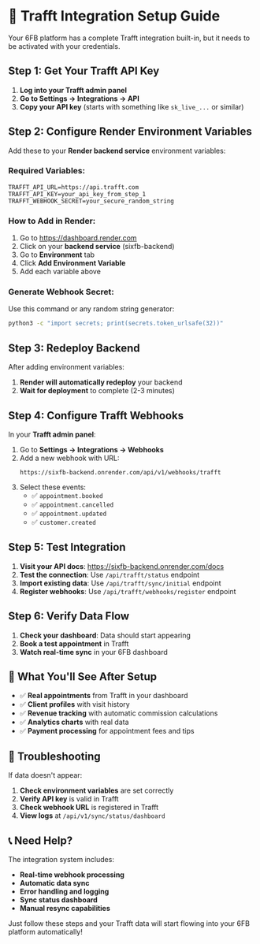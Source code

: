 # 🚀 Trafft Integration Setup Guide

Your 6FB platform has a complete Trafft integration built-in, but it needs to be activated with your credentials.

## Step 1: Get Your Trafft API Key

1. **Log into your Trafft admin panel**
2. **Go to Settings → Integrations → API**
3. **Copy your API key** (starts with something like `sk_live_...` or similar)

## Step 2: Configure Render Environment Variables

Add these to your **Render backend service** environment variables:

### Required Variables:
```
TRAFFT_API_URL=https://api.trafft.com
TRAFFT_API_KEY=your_api_key_from_step_1
TRAFFT_WEBHOOK_SECRET=your_secure_random_string
```

### How to Add in Render:
1. Go to https://dashboard.render.com
2. Click on your **backend service** (sixfb-backend)
3. Go to **Environment** tab
4. Click **Add Environment Variable**
5. Add each variable above

### Generate Webhook Secret:
Use this command or any random string generator:
```bash
python3 -c "import secrets; print(secrets.token_urlsafe(32))"
```

## Step 3: Redeploy Backend

After adding environment variables:
1. **Render will automatically redeploy** your backend
2. **Wait for deployment** to complete (2-3 minutes)

## Step 4: Configure Trafft Webhooks

In your **Trafft admin panel**:
1. Go to **Settings → Integrations → Webhooks**
2. Add a new webhook with URL:
   ```
   https://sixfb-backend.onrender.com/api/v1/webhooks/trafft
   ```
3. Select these events:
   - ✅ `appointment.booked`
   - ✅ `appointment.cancelled`
   - ✅ `appointment.updated`
   - ✅ `customer.created`

## Step 5: Test Integration

1. **Visit your API docs**: https://sixfb-backend.onrender.com/docs
2. **Test the connection**: Use `/api/trafft/status` endpoint
3. **Import existing data**: Use `/api/trafft/sync/initial` endpoint
4. **Register webhooks**: Use `/api/trafft/webhooks/register` endpoint

## Step 6: Verify Data Flow

1. **Check your dashboard**: Data should start appearing
2. **Book a test appointment** in Trafft
3. **Watch real-time sync** in your 6FB dashboard

## 🎯 What You'll See After Setup

- ✅ **Real appointments** from Trafft in your dashboard
- ✅ **Client profiles** with visit history
- ✅ **Revenue tracking** with automatic commission calculations
- ✅ **Analytics charts** with real data
- ✅ **Payment processing** for appointment fees and tips

## 🔧 Troubleshooting

If data doesn't appear:
1. **Check environment variables** are set correctly
2. **Verify API key** is valid in Trafft
3. **Check webhook URL** is registered in Trafft
4. **View logs** at `/api/v1/sync/status/dashboard`

## 📞 Need Help?

The integration system includes:
- **Real-time webhook processing**
- **Automatic data sync**
- **Error handling and logging**
- **Sync status dashboard**
- **Manual resync capabilities**

Just follow these steps and your Trafft data will start flowing into your 6FB platform automatically!
